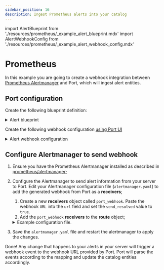 ```yaml
---
sidebar_position: 16
description: Ingest Prometheus alerts into your catalog
---
```


import AlertBlueprint from './resources/prometheus/\_example_alert_blueprint.mdx'
import AlertWebhookConfig from './resources/prometheus/\_example_alert_webhook_config.mdx'

# Prometheus

In this example you are going to create a webhook integration between [Prometheus Alertmanager](https://prometheus.io/docs/alerting/latest/alertmanager/) and Port, which will ingest alert entities.

## Port configuration

Create the following blueprint definition:

<details>
<summary>Alert blueprint</summary>

<AlertBlueprint/>

</details>

Create the following webhook configuration [using Port UI](../../webhook/?operation=ui#configuring-webhook-endpoints)

<details>

<summary>Alert webhook configuration</summary>

1. **Basic details** tab - fill the following details:
   1. Title : `Prometheus Alert Mapper`;
   2. Identifier : `prometheus_alert_mapper`;
   3. Description : `A webhook configuration to map Prometheus alerts to Port`;
   4. Icon : `Prometheus`;
2. **Integration configuration** tab - fill the following JQ mapping:

   <AlertWebhookConfig/>

3. Click **Save** at the bottom of the page.

</details>

## Configure Alertmanager to send webhook

1. Ensure you have the Prometheus Alertmanager installed as described in [prometheus/alertmanager](https://github.com/prometheus/alertmanager#installation);
2. Configure the Alertmanager to send alert information from your server to Port. Edit your Alertmanager configuration file (`alertmanager.yaml`) to add the generated webhook from Port as a **receivers**;

   1. Create a new **receivers** object called `port_webhook`. Paste the webhook `URL` into the `url` field and set the `send_resolved` value to `true`.
   2. Add the `port_webhook` **receivers** to the **route** object;

   <details>

   <summary>Example configuration file.</summary>

   ```yaml showLineNumbers
   global:
     resolve_timeout: 20s

   route:
     group_wait: 30s
     group_interval: 5m
     repeat_interval: 3h
     receiver: port_webhook

   receivers:
    - name: port_webhook
    webhook_configs:
    - url: https://port-webhook-url
       send_resolved: true
   ```

   </details>

3. Save the `alertmanager.yaml` file and restart the alertmanager to apply the changes.

Done! Any change that happens to your alerts in your server will trigger a webhook event to the webhook URL provided by Port. Port will parse the events according to the mapping and update the catalog entities accordingly.

